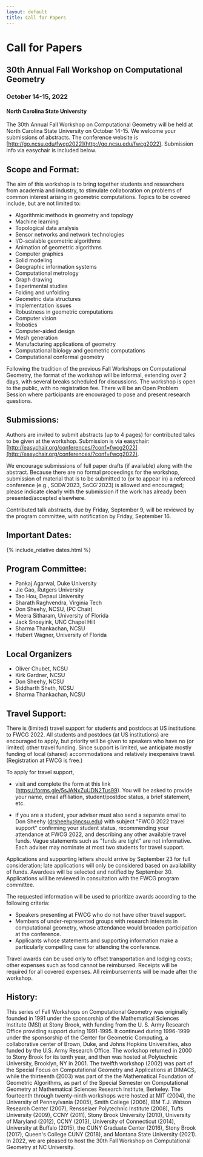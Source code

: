 ```yaml
---
layout: default
title: Call for Papers
---
```


# Call for Papers

## 30th Annual Fall Workshop on Computational Geometry
### October 14-15, 2022

#### North Carolina State University

The 30th Annual Fall Workshop on Computational Geometry will be held at
North Carolina State University on October 14-15.
We welcome your submissions of abstracts.
The conference website is [http://go.ncsu.edu/fwcg2022](http://go.ncsu.edu/fwcg2022).
Submission info via easychair is included below.

## Scope and Format:
The aim of this workshop is to bring together students and researchers
from academia and industry, to stimulate collaboration on problems of
common interest arising in geometric computations.  Topics to be covered
include, but are not limited to:

- Algorithmic methods in geometry and topology
- Machine learning
- Topological data analysis
- Sensor networks and network technologies
- I/O-scalable geometric algorithms
- Animation of geometric algorithms
- Computer graphics
- Solid modeling
- Geographic information systems
- Computational metrology
- Graph drawing
- Experimental studies
- Folding and unfolding
- Geometric data structures
- Implementation issues
- Robustness in geometric computations
- Computer vision
- Robotics
- Computer-aided design
- Mesh generation
- Manufacturing applications of geometry
- Computational biology and geometric computations
- Computational conformal geometry

Following the tradition of the previous Fall Workshops on
Computational Geometry, the format of the workshop will be informal,
extending over 2 days, with several breaks scheduled for discussions.
The workshop is open to the public, with no registration fee.
There will be an Open Problem Session where participants are encouraged
to pose and present research questions.

## Submissions:
Authors are invited to submit abstracts (up to 4 pages) for contributed talks
to be given at the workshop. Submission is via easychair: [http://easychair.org/conferences/?conf=fwcg2022](http://easychair.org/conferences/?conf=fwcg2022).

We encourage submissions of full paper drafts (if available) along with the
abstract. Because there are no formal proceedings for the workshop,
submission of material that is to be submitted to (or to appear in) a
refereed conference (e.g., SODA'2023, SoCG'2023) is allowed and encouraged;
please indicate clearly with the submission if the work has already been
presented/accepted elsewhere.

Contributed talk abstracts, due by Friday, September 9, will be reviewed by
the program committee, with notification by Friday, September 16.

## Important Dates:

{% include_relative dates.html %}

## Program Committee:

- Pankaj Agarwal, Duke University
- Jie Gao, Rutgers University
- Tao Hou, Depaul University
- Sharath Raghvendra, Virginia Tech
- Don Sheehy, NCSU, (PC Chair)
- Meera Sitharam, University of Florida
- Jack Snoeyink, UNC Chapel Hill
- Sharma Thankachan, NCSU
- Hubert Wagner, University of Florida

## Local Organizers

- Oliver Chubet, NCSU
- Kirk Gardner, NCSU
- Don Sheehy, NCSU
- Siddharth Sheth, NCSU
- Sharma Thankachan, NCSU


## Travel Support:

There is (limited) travel support for students and postdocs at US institutions to FWCG 2022.
All students and postdocs (at US institutions) are encouraged to apply, but
priority will be given to speakers who have no (or limited) other travel
funding. Since support is limited, we anticipate mostly funding of local
(shared) accommodations and relatively inexpensive travel. (Registration at
FWCG is free.)

To apply for travel support,

- visit and complete the form at this link (https://forms.gle/5sJANxZuUDN2Tus99).  You will
be asked to provide your name, email affiliation, student/postdoc status,
a brief statement, etc.

- if you are a student, your adviser must also send a separate email to Don
Sheehy (drsheehy@ncsu.edu) with subject "FWCG 2022 travel support"
confirming your student status, recommending your attendance at FWCG 2022,
and describing any other available travel funds. Vague statements such as
"funds are tight" are not informative. Each adviser may nominate at most
two students for travel support.

Applications and supporting letters should arrive by September 23 for full
consideration; late applications will only be considered based on
availability of funds. Awardees will be selected and notified by
September 30.  Applications will be reviewed in consultation with the FWCG
program committee.

The requested information will be used to prioritize awards according to the
following criteria:

- Speakers presenting at FWCG who do not have other travel support.
- Members of under-represented groups with research interests in
computational geometry, whose attendance would broaden participation at the
conference.
- Applicants whose statements and supporting information make a particularly
compelling case for attending the conference.

Travel awards can be used only to offset transportation and lodging costs;
other expenses such as food cannot be reimbursed. Receipts will be required
for all covered expenses. All reimbursements will be made after the workshop.


## History:
This series of Fall Workshops on Computational Geometry was originally
founded in 1991 under the sponsorship of the Mathematical Sciences
Institute (MSI) at Stony Brook, with funding from the U. S. Army
Research Office providing support during 1991-1995.  It continued
during 1996-1999 under the sponsorship of the Center for Geometric
Computing, a collaborative center of Brown, Duke, and Johns Hopkins
Universities, also funded by the U.S. Army Research Office.  The
workshop returned in 2000 to Stony Brook for its tenth year, and then
was hosted at Polytechnic University, Brooklyn, NY in 2001.  The
twelfth workshop (2002) was part of the Special Focus on Computational
Geometry and Applications at DIMACS, while the thirteenth (2003) was
part of the the Mathematical Foundation of Geometric Algorithms, as
part of the Special Semester on Computational Geometry at Mathematical
Sciences Research Institute, Berkeley.  The fourteenth through
twenty-ninth workshops were hosted at MIT (2004), the University of
Pennsylvania (2005), Smith College (2006), IBM T.J. Watson Research
Center (2007), Rensselaer Polytechnic Institute (2008), Tufts
University (2009), CCNY (2011), Stony Brook University (2010),
University of Maryland (2012), CCNY (2013), University of Connecticut
(2014), University at Buffalo (2015), the CUNY Graduate Center (2016),
Stony Brook (2017), Queen's College CUNY (2018), and Montana State
University (2021).  In 2022, we are pleased to host the 30th Fall
Workshop on Computational Geometry at NC University.
